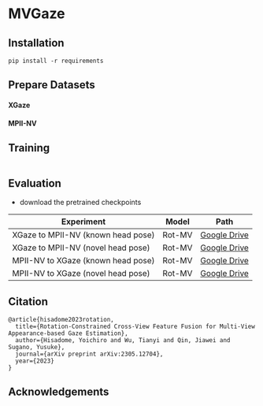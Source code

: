 # MVGaze

## Installation

```
pip install -r requirements
```

## Prepare Datasets

#### XGaze

#### MPII-NV


## Training

```

```

## Evaluation
- download the pretrained checkpoints

| Experiment | Model  | Path |
| - | - | - |
| XGaze to MPII-NV (known head pose) | Rot-MV | [Google Drive](https://drive.google.com/file/d/1-j3jiW3oN0Hqbzz9BC58u-VXaNjL6uqf/view?usp=sharing) |
| XGaze to MPII-NV (novel head pose) | Rot-MV | [Google Drive](https://drive.google.com/file/d/1R5oU6tYno92pke9F1Kj9zHxB1l89I5nu/view?usp=sharing) |
| MPII-NV to XGaze (known head pose) | Rot-MV | [Google Drive](https://drive.google.com/file/d/1lESAPVbKjHp1v5V6fIQxoaWdQ3Pmi--6/view?usp=sharing) |
| MPII-NV to XGaze (novel head pose) | Rot-MV | [Google Drive](https://drive.google.com/file/d/1-zqoPL53y1UuOn1qgE_9dClrfhM8HKHR/view?usp=sharing) |


## Citation
```
@article{hisadome2023rotation,
  title={Rotation-Constrained Cross-View Feature Fusion for Multi-View Appearance-based Gaze Estimation},
  author={Hisadome, Yoichiro and Wu, Tianyi and Qin, Jiawei and Sugano, Yusuke},
  journal={arXiv preprint arXiv:2305.12704},
  year={2023}
}
```
## Acknowledgements
